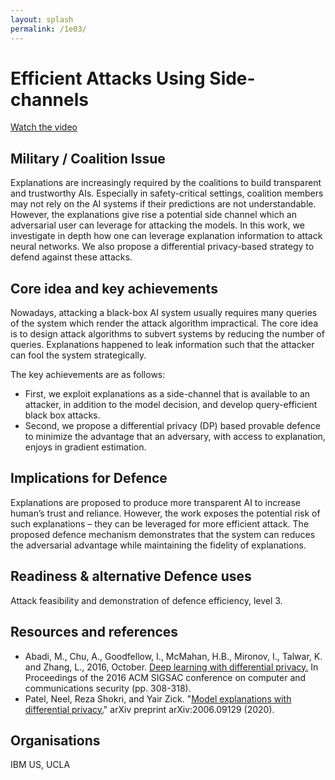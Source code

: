```yaml
---
layout: splash
permalink: /1e03/
---
```


# Efficient Attacks Using Side-channels
[Watch the video](https://ibm.box.com/v/Showcase-1e03-video)

## Military / Coalition Issue
Explanations are increasingly required by the coalitions to build transparent and trustworthy AIs. Especially in
safety-critical settings, coalition members may not rely on the AI systems if their predictions are not understandable.
However, the explanations give rise a potential side channel which an adversarial user can leverage for attacking the
models. In this work, we investigate in depth how one can leverage explanation information to attack neural networks.
We also propose a differential privacy-based strategy to defend against these attacks. 

## Core idea and key achievements
Nowadays, attacking a black-box AI system usually requires many queries of the system which render the attack algorithm
impractical. The core idea is to design attack algorithms to subvert systems by reducing the number of queries.
Explanations happened to leak information such that the attacker can fool the system strategically.

The key achievements are as follows:
* First, we exploit explanations as a side-channel that is available to an attacker, in addition to the model
  decision, and develop query-efficient black box attacks. 
* Second, we propose a differential privacy (DP) based provable defence to minimize the advantage that an adversary,
  with access to explanation, enjoys in gradient estimation.

## Implications for Defence
Explanations are proposed to produce more transparent AI to increase human’s trust and reliance. However, the work
exposes the potential risk of such explanations – they can be leveraged for more efficient attack. The proposed
defence mechanism demonstrates that the system can reduces the adversarial advantage while maintaining the fidelity
of explanations.

## Readiness & alternative Defence uses
Attack feasibility and demonstration of defence efficiency, level 3.

## Resources and references
* Abadi, M., Chu, A., Goodfellow, I., McMahan, H.B., Mironov, I., Talwar, K. and Zhang, L., 2016, October.
  [Deep learning with differential privacy.](https://arxiv.org/abs/1607.00133)
  In Proceedings of the 2016 ACM SIGSAC conference on computer and communications security (pp. 308-318).
* Patel, Neel, Reza Shokri, and Yair Zick.
  "[Model explanations with differential privacy.](https://arxiv.org/abs/2006.09129)"
  arXiv preprint arXiv:2006.09129 (2020).

## Organisations
IBM US, UCLA
